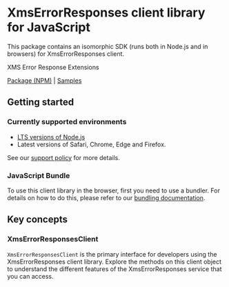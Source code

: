 # XmsErrorResponses client library for JavaScript

This package contains an isomorphic SDK (runs both in Node.js and in browsers) for XmsErrorResponses client.

XMS Error Response Extensions

[Package (NPM)](https://www.npmjs.com/package/@msinternal/xms-error-responses) |
[Samples](https://github.com/Azure-Samples/azure-samples-js-management)

## Getting started

### Currently supported environments

- [LTS versions of Node.js](https://nodejs.org/about/releases/)
- Latest versions of Safari, Chrome, Edge and Firefox.

See our [support policy](https://github.com/Azure/azure-sdk-for-js/blob/main/SUPPORT.md) for more details.





### JavaScript Bundle
To use this client library in the browser, first you need to use a bundler. For details on how to do this, please refer to our [bundling documentation](https://aka.ms/AzureSDKBundling).

## Key concepts

### XmsErrorResponsesClient

`XmsErrorResponsesClient` is the primary interface for developers using the XmsErrorResponses client library. Explore the methods on this client object to understand the different features of the XmsErrorResponses service that you can access.


